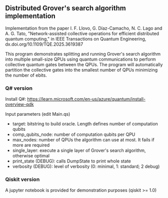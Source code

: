 ## Distributed Grover's search algorithm implementation
Implementation from the paper I. F. Llovo, G. Díaz-Camacho, N. C. Lago and A. G. Tato, "Network-assisted collective operations for efficient distributed quantum computing," in IEEE Transactions on Quantum Engineering, dx.doi.org/10.1109/TQE.2025.3619387

This program demonstrates splitting and running Grover's search algorithm into multiple small-size QPUs using quantum communications to perform collective quantum gates between the QPUs. The program will automatically partition the collective gates into the smallest number of QPUs minimizing the number of ebits.

### Q# version
Install Q#: https://learn.microsoft.com/en-us/azure/quantum/install-overview-qdk

Input parameters (edit Main.qs)
- target: bitstring to build oracle. Length defines number of computation qubits
- comp_qubits_node: number of computation qubits per QPU
- max_nodes: number of QPUs the algorithm can use at most. It fails if more are required
- single_layer: execute a single layer of Grover's search algorithm, otherwise optimal
- print_state (DEBUG): calls DumpState to print whole state
- verbosity (DEBUG): level of verbosity (0: minimal, 1: standard; 2 debug)

### Qiskit version
A jupyter notebook is provided for demonstration purposes (qiskit >= 1.0)
